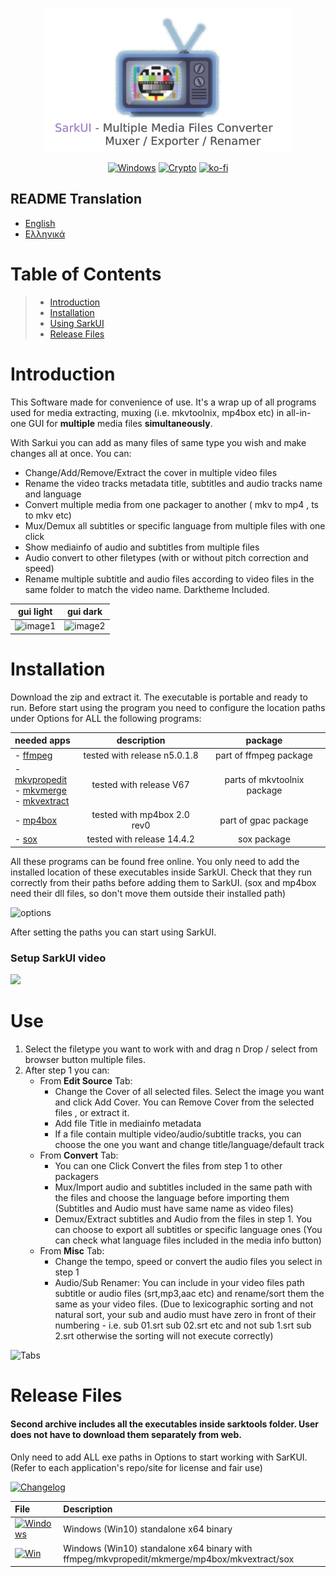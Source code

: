 <!-- MANPAGE: BEGIN EXCLUDED SECTION -->
<div align="center">

[![Sarkui](https://raw.githubusercontent.com/sarkinios/sarkui/master/.github/banner.png)](#readme)

[![Windows](https://img.shields.io/badge/-Windows_x64-blue.svg?style=for-the-badge&label=Download&logo=windows&color=6272a4)](#release-files)
[![Crypto](https://img.shields.io/badge/_-Crypto-ffb86c.svg?logo=githubsponsors&labelColor=555555&style=for-the-badge&label=Donate)](https://github.com/sarkinios/sarkui/blob/main/.github/donate.md)
[![ko-fi](https://img.shields.io/badge/_-Buy_me_a_coffee-red.svg?logo=kofi&labelColor=555555&style=for-the-badge)](https://ko-fi.com/sarkas)

</div>
<!-- MANPAGE: END EXCLUDED SECTION -->

## README Translation
- [English](README.md)
- [Ελληνικά](README.el.md)

# Table of Contents
> * [Introduction](#introduction)
> * [Installation](#installation)
> * [Using SarkUI](#use)
> * [Release Files](#release-files)

# Introduction

This Software made for convenience of use. It's a wrap up of all programs used for media extracting, muxing (i.e. mkvtoolnix, mp4box etc) 
in all-in-one GUI for **multiple** media files **simultaneously**. 

With Sarkui you can add as many files of same type you wish and make changes all at once.
You can:
- Change/Add/Remove/Extract the cover in multiple video files 
- Rename the video tracks metadata title, subtitles and audio tracks name and language
- Convert multiple media from one packager to another ( mkv to mp4 , ts to mkv etc)
- Mux/Demux all subtitles or specific language from multiple files with one click 
- Show mediainfo of audio and subtitles from multiple files
- Audio convert to other filetypes (with or without pitch correction and speed)
- Rename multiple subtitle and audio files according to video files in the same folder to match the video name.
Darktheme Included.

|gui light| gui dark |
:----------------------:|:----------------------:
![image1](https://imgur.com/36VIzQG.png)|![image2](https://imgur.com/Av6UinI.png)


# Installation

Download the zip and extract it. The executable is portable and ready to run. 
Before start using the program you need to configure the location paths under Options for ALL the following programs: 

needed apps| description | package
:----------------------|:---------------------:|:-----:
|- [ffmpeg](https://ffmpeg.org/download.html) | tested with release n5.0.1.8| part of ffmpeg package|
|- [mkvpropedit](https://www.fosshub.com/MKVToolNix.html) <br /> - [mkvmerge](https://www.fosshub.com/MKVToolNix.html)  <br /> - [mkvextract](https://www.fosshub.com/MKVToolNix.html)  |  tested with release V67|  parts of mkvtoolnix package|
|- [mp4box](https://gpac.wp.imt.fr/downloads/) |tested with mp4box 2.0 rev0| part of gpac package|
|- [sox](https://sourceforge.net/projects/sox/files/sox/) |tested with release 14.4.2| sox package|

All these programs can be found free online. You only need to add the installed location of these executables inside SarkUI.
Check that they run correctly from their paths before adding them to SarkUI. (sox and mp4box need their dll files, so don't move them outside their installed path)

![options](https://imgur.com/hY2zdya.png)

After setting the paths you can start using SarkUI.


### Setup SarkUI video
![](https://github.com/sarkinios/sarkui/raw/main/.github/setup%20SarkUI.gif)

# Use

1. Select the filetype you want to work with and drag n Drop / select from browser button multiple files.
2. After step 1 you can:
     - From **Edit Source** Tab:
       - Change the Cover of all selected files. Select the image you want and click Add Cover. You can Remove Cover from the selected files , or extract it.
       - Add file Title in mediainfo metadata
       - If a file contain multiple video/audio/subtitle tracks, you can choose the one you want and change title/language/default track
     - From **Convert** Tab:
       - You can one Click Convert the files from step 1 to other packagers
       - Mux/Import audio and subtitles included in the same path with the files and choose the language before importing them (Subtitles and Audio must have same name as video files)
       - Demux/Extract subtitles and Audio from the files in step 1. You can choose to export all subtitles or specific language ones (You can check what language files included in the media info button)
     - From **Misc** Tab:
       - Change the tempo, speed or convert the audio files you select in step 1
       - Audio/Sub Renamer: You can include in your video files path subtitle or audio files (srt,mp3,aac etc) and rename/sort them the same as your video files.
         (Due to lexicographic sorting and not natural sort, your sub and audio must have zero in front of their numbering - i.e.  sub 01.srt sub 02.srt etc and not sub 1.srt sub 2.srt otherwise the sorting will not execute correctly) 
         
![Tabs](https://imgur.com/zdH6V02.png)
         
# Release Files

#### Second archive includes all the executables inside sarktools folder. User does not have to download them separately from web. 
Only need to add ALL exe paths in Options to start working with SarKUI.
(Refer to each application's repo/site for license and fair use)

[![Changelog](https://img.shields.io/badge/changelog-blue.svg)](https://github.com/sarkinios/sarkui/releases/tag/2022.07.23v1.1)

File|Description
:---|:---
[![Windows](https://img.shields.io/badge/Version-v1.0.2-informational?color=f1fa8c&style=for-the-badge&label=release)](https://github.com/sarkinios/sarkui/releases/latest/download/SarkUI.v1.0.2.zip)|Windows (Win10) standalone x64 binary|
[![Win](https://img.shields.io/badge/Version-v1.0.2wTools-informational?color=f1fa8c&style=for-the-badge&label=release)](https://github.com/sarkinios/sarkui/releases/download/2022.07.25.v1.0.2/SarkUI.v1.0.2.zip)|Windows (Win10) standalone x64 binary with ffmpeg/mkvpropedit/mkmerge/mp4box/mkvextract/sox|
